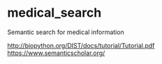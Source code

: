 # medical_search
Semantic search for medical information

http://biopython.org/DIST/docs/tutorial/Tutorial.pdf
https://www.semanticscholar.org/
